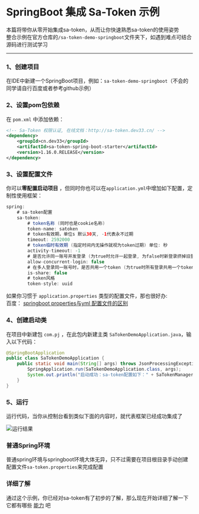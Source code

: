 # SpringBoot 集成 Sa-Token 示例

本篇将带你从零开始集成sa-token，从而让你快速熟悉sa-token的使用姿势 <br>
整合示例在官方仓库的`/sa-token-demo-springboot`文件夹下，如遇到难点可结合源码进行测试学习

---

### 1、创建项目
在IDE中新建一个SpringBoot项目，例如：`sa-token-demo-springboot`（不会的同学请自行百度或者参考github示例）


### 2、设置pom包依赖
在 `pom.xml` 中添加依赖：

``` xml 
<!-- Sa-Token 权限认证, 在线文档：http://sa-token.dev33.cn/ -->
<dependency>
	<groupId>cn.dev33</groupId>
	<artifactId>sa-token-spring-boot-starter</artifactId>
	<version>1.16.0.RELEASE</version>
</dependency>
```


### 3、设置配置文件
你可以**零配置启动项目** ，但同时你也可以在`application.yml`中增加如下配置，定制性使用框架：

``` java
spring: 
    # sa-token配置
    sa-token: 
        # token名称 (同时也是cookie名称)
        token-name: satoken
        # token有效期，单位s 默认30天, -1代表永不过期 
        timeout: 2592000
        # token临时有效期 (指定时间内无操作就视为token过期) 单位: 秒
        activity-timeout: -1
        # 是否允许同一账号并发登录 (为true时允许一起登录, 为false时新登录挤掉旧登录) 
        allow-concurrent-login: false
        # 在多人登录同一账号时，是否共用一个token (为true时所有登录共用一个token, 为false时每次登录新建一个token) 
        is-share: false
        # token风格
        token-style: uuid
```

如果你习惯于 `application.properties` 类型的配置文件，那也很好办:  <br>
百度： [springboot properties与yml 配置文件的区别](https://www.baidu.com/s?ie=UTF-8&wd=springboot%20properties%E4%B8%8Eyml%20%E9%85%8D%E7%BD%AE%E6%96%87%E4%BB%B6%E7%9A%84%E5%8C%BA%E5%88%AB)


### 4、创建启动类
在项目中新建包 `com.pj` ，在此包内新建主类 `SaTokenDemoApplication.java`，输入以下代码：

``` java
@SpringBootApplication
public class SaTokenDemoApplication {
	public static void main(String[] args) throws JsonProcessingException {
		SpringApplication.run(SaTokenDemoApplication.class, args);
		System.out.println("启动成功：sa-token配置如下：" + SaTokenManager.getConfig());
	}
}
```

### 5、运行
运行代码，当你从控制台看到类似下面的内容时，就代表框架已经成功集成了

![运行结果](https://color-test.oss-cn-qingdao.aliyuncs.com/sa-token/app-run.jpg)


### 普通Spring环境
普通spring环境与springboot环境大体无异，只不过需要在项目根目录手动创建配置文件`sa-token.properties`来完成配置


### 详细了解
通过这个示例，你已经对sa-token有了初步的了解，那么现在开始详细了解一下它都有哪些 [能力](/use/login-auth) 吧







